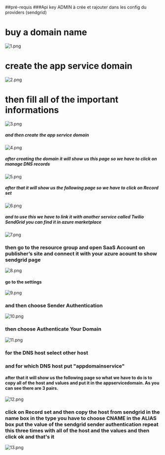 ##pré-requis
###Api key ADMIN à crée et rajouter dans les config du providers (sendgrid)


# buy a domain name

![1.png](https://raw.githubusercontent.com/P20CloudAzure/Brief12CommonResources/Sendgrid/images/1.png)

# create the app service domain

![2.png](https://raw.githubusercontent.com/P20CloudAzure/Brief12CommonResources/Sendgrid/images/2.png)

# then fill all of the important informations

![3.png](https://raw.githubusercontent.com/P20CloudAzure/Brief12CommonResources/Sendgrid/images/2.png)

##### and then create the app service domain

![4.png](https://github.com/P20CloudAzure/Brief12CommonResources/blob/Sendgrid/images/4.png?raw=true)

##### after creating the domain it will show us this page so we have to click on manage DNS records

![5.png](https://raw.githubusercontent.com/P20CloudAzure/Brief12CommonResources/Sendgrid/images/5.png)

##### after that it will show us the following page so we have to click on Record set

![6.png](https://github.com/P20CloudAzure/Brief12CommonResources/blob/Sendgrid/images/6.png?raw=true)

##### and to use this we have to link it with another service called **Twilio SendGrid** you can find it in azure marketplace

![7.png](https://github.com/P20CloudAzure/Brief12CommonResources/blob/Sendgrid/images/7.png?raw=true)

### then go to the resource group and open SaaS Account on publisher’s site and connect it with your azure acount to show sendgrid page

![8.png](https://github.com/P20CloudAzure/Brief12CommonResources/blob/Sendgrid/images/8.png?raw=true)

#### go to the settings

![9.png](https://github.com/P20CloudAzure/Brief12CommonResources/blob/Sendgrid/images/9.png?raw=true)

### and then choose Sender Authentication

![10.png](https://github.com/P20CloudAzure/Brief12CommonResources/blob/Sendgrid/images/10.png?raw=true)

### then choose Authenticate Your Domain

![11.png](https://github.com/P20CloudAzure/Brief12CommonResources/blob/Sendgrid/images/11.png?raw=true)

### for the DNS host select other host

### and for which DNS host put "appdomainservice"

#### after that it will show us the following page so what we have to do is to copy all of the host and values and put it in the appservicedomain. As you can see there are 3 pairs.


![12.png](https://github.com/P20CloudAzure/Brief12CommonResources/blob/Sendgrid/images/12.png?raw=true)

### click on Record set and then copy the host from sendgrid in the name box in the type you have to choose CNAME in the ALIAS box put the value of the sendgrid sender authentication repeat this three times with all of the host and the values and then click ok and that's it


![13.png](https://github.com/P20CloudAzure/Brief12CommonResources/blob/Sendgrid/images/13.png?raw=true)
